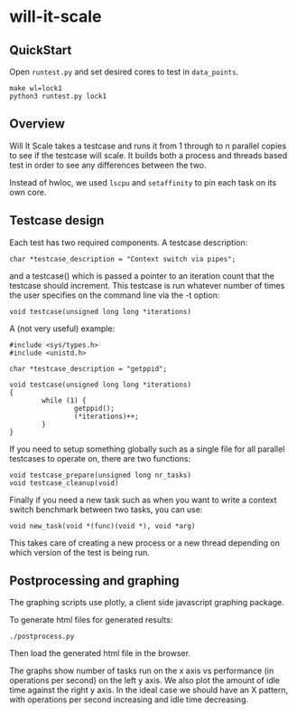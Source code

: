 will-it-scale
=============

QuickStart
----------

Open `runtest.py` and set desired cores to test in `data_points`.

	make wl=lock1
	python3 runtest.py lock1


Overview
--------
Will It Scale takes a testcase and runs it from 1 through to n parallel copies
to see if the testcase will scale. It builds both a process and threads based
test in order to see any differences between the two.

Instead of hwloc, we used `lscpu` and `setaffinity` to pin each task on its own
core.

Testcase design
---------------
Each test has two required components. A testcase description:

	char *testcase_description = "Context switch via pipes";

and a testcase() which is passed a pointer to an iteration count that the
testcase should increment. This testcase is run whatever number of times the
user specifies on the command line via the -t option:

	void testcase(unsigned long long *iterations)

A (not very useful) example:

	#include <sys/types.h>
	#include <unistd.h>

	char *testcase_description = "getppid";

	void testcase(unsigned long long *iterations)
	{
        	while (1) {
                	getppid();
                	(*iterations)++;
        	}
	}

If you need to setup something globally such as a single file for all
parallel testcases to operate on, there are two functions:

	void testcase_prepare(unsigned long nr_tasks)
	void testcase_cleanup(void)

Finally if you need a new task such as when you want to write a context
switch benchmark between two tasks, you can use:

	void new_task(void *(func)(void *), void *arg)

This takes care of creating a new process or a new thread depending on
which version of the test is being run.

Postprocessing and graphing
---------------------------
The graphing scripts use plotly, a client side javascript graphing package.

To generate html files for generated results:

	./postprocess.py

Then load the generated html file in the browser.

The graphs show number of tasks run on the x axis vs performance (in operations
per second) on the left y axis. We also plot the amount of idle time against
the right y axis. In the ideal case we should have an X pattern, with
operations per second increasing and idle time decreasing.
